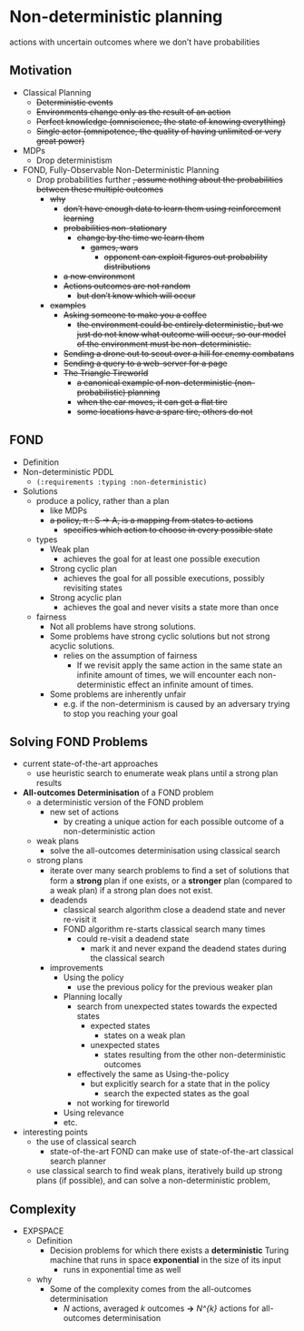 # Non-deterministic planning
actions with uncertain outcomes where we don’t have probabilities

##  Motivation
+ Classical Planning
    * ~~Deterministic events~~
    * ~~Environments change only as the result of an action~~
    * ~~Perfect knowledge (omniscience, the state of knowing everything)~~
    * ~~Single actor (omnipotence, the quality of having unlimited or very great power)~~
+ MDPs
    * Drop deterministism
+ FOND, Fully-Observable Non-Deterministic Planning
    * Drop probabilities further ~~, assume nothing about the probabilities between these multiple outcomes~~
        - ~~why~~
            + ~~don’t have enough data to learn them using reinforcement learning~~
            + ~~probabilities non-stationary~~
                * ~~change by the time we learn them~~
                    - ~~games, wars~~
                        + ~~opponent can exploit figures out probability distributions~~
            + ~~a new environment~~
            + ~~Actions outcomes are not random~~
                * ~~but don’t know which will occur~~
        - ~~examples~~
            + ~~Asking someone to make you a coffee~~
                * ~~the environment could be entirely deterministic, but we just do not know what outcome will occur, so our model of the environment must be non-deterministic.~~
            + ~~Sending a drone out to scout over a hill for enemy combatans~~
            + ~~Sending a query to a web-server for a page~~
            + ~~The Triangle Tireworld~~
                * ~~a canonical example of non-deterministic (non-probabilistic) planning~~
                * ~~when the car moves, it can get a flat tire~~
                * ~~some locations have a spare tire, others do not~~

## FOND
* Definition
* Non-deterministic PDDL
    - `(:requirements :typing :non-deterministic)` 
* Solutions
    - produce a policy, rather than a plan
        + like MDPs
        + ~~a policy, π : S → A, is a mapping from states to actions~~
            * ~~specifies which action to choose in every possible state~~
    - types
        + Weak plan
            * achieves the goal for at least one possible execution
        + Strong cyclic plan
            * achieves the goal for all possible executions, possibly revisiting states
        + Strong acyclic plan
            * achieves the goal and never visits a state more than once
    - fairness
        + Not all problems have strong solutions.
        + Some problems have strong cyclic solutions but not strong acyclic solutions.
            * relies on the assumption of fairness
                - If we revisit apply the same action in the same state an infinite amount of times, we will encounter each non-deterministic effect an infinite amount of times.
        + Some problems are inherently unfair
            * e.g. if the non-determinism is caused by an adversary trying to stop you reaching your goal

## Solving FOND Problems
+ current state-of-the-art approaches
    * use heuristic search to enumerate weak plans until a strong plan results
+ __All-outcomes Determinisation__ of a FOND problem
    * a deterministic version of the FOND problem
        - new set of actions
            + by creating a unique action for each possible outcome of a non-deterministic action
    * weak plans
        - solve the all-outcomes determinisation using classical search
    * strong plans
        - iterate over many search problems to ﬁnd a set of solutions that form a __strong__ plan if one exists, or a __stronger__ plan (compared to a weak plan) if a strong plan does not exist. 
        - deadends
            + classical search algorithm close a deadend state and never re-visit it
            + FOND algorithm re-starts classical search many times
                * could re-visit a deadend state
                    - mark it and never expand the deadend states during the classical search
        - improvements
            + Using the policy
                * use the previous policy for the previous weaker plan
            + Planning locally
                * search from unexpected states towards the expected states
                    - expected states
                        + states on a weak plan
                    - unexpected states
                        + states resulting from the other non-deterministic outcomes
                * effectively the same as Using-the-policy
                    - but explicitly search for a state that in the policy
                        + search the expected states as the goal
                * not working for tireworld
            + Using relevance
            + etc.
+ interesting points
    * the use of classical search
        - state-of-the-art FOND can make use of state-of-the-art classical search planner
    * use classical search to find weak plans, iteratively build up strong plans (if possible), and can solve a non-deterministic problem,


## Complexity
+ EXPSPACE
    * Definition
        - Decision problems for which there exists a __deterministic__ Turing machine that runs in space __exponential__ in the size of its input
            + runs in exponential time as well
    * why
        - Some of the complexity comes from the all-outcomes determinisation
            + _N_ actions, averaged _k_ outcomes __->__ _N^{k}_ actions for  all-outcomes determinisation
